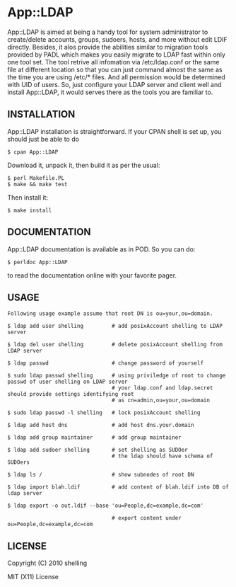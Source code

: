 # App::LDAP

App::LDAP is aimed at being a handy tool for system administrator to create/delete accounts, groups, sudoers,
hosts, and more without edit LDIF directly. Besides, it alos provide the abilities similar to migration tools
provided by PADL which makes you easily migrate to LDAP fast within only one tool set. The tool retrive all 
infomation via /etc/ldap.conf or the same file at different location so that you can just command almost the
same as the time you are using /etc/* files. And all permission would be determined with UID of users. So, 
just configure your LDAP server and client well and install App::LDAP, it would serves there as the tools you
are familiar to.

## INSTALLATION

App::LDAP installation is straightforward. If your CPAN shell is set up,
you should just be able to do

    $ cpan App::LDAP

Download it, unpack it, then build it as per the usual:

    $ perl Makefile.PL
    $ make && make test

Then install it:

    $ make install

## DOCUMENTATION

App::LDAP documentation is available as in POD. So you can do:

    $ perldoc App::LDAP

to read the documentation online with your favorite pager.

## USAGE

    Following usage example assume that root DN is ou=your,ou=domain.

    $ ldap add user shelling         # add posixAccount shelling to LDAP server

    $ ldap del user shelling         # delete posixAccount shelling from LDAP server

    $ ldap passwd                    # change password of yourself

    $ sudo ldap passwd shelling      # using priviledge of root to change passwd of user shelling on LDAP server
                                     # your ldap.conf and ldap.secret should provide settings identifying root 
                                     # as cn=admin,ou=your,ou=domain

    $ sudo ldap passwd -l shelling   # lock posixAccount shelling

    $ ldap add host dns              # add host dns.your.domain

    $ ldap add group maintainer      # add group maintainer

    $ ldap add sudoer shelling       # set shelling as SUDOer
                                     # the ldap should have schema of SUDOers

    $ ldap ls /                      # show subnodes of root DN

    $ ldap import blah.ldif          # add content of blah.ldif into DB of ldap server

    $ ldap export -o out.ldif --base 'ou=People,dc=example,dc=com'

                                     # export content under ou=People,dc=example,dc=com

## LICENSE

Copyright (C) 2010 shelling

MIT (X11) License
